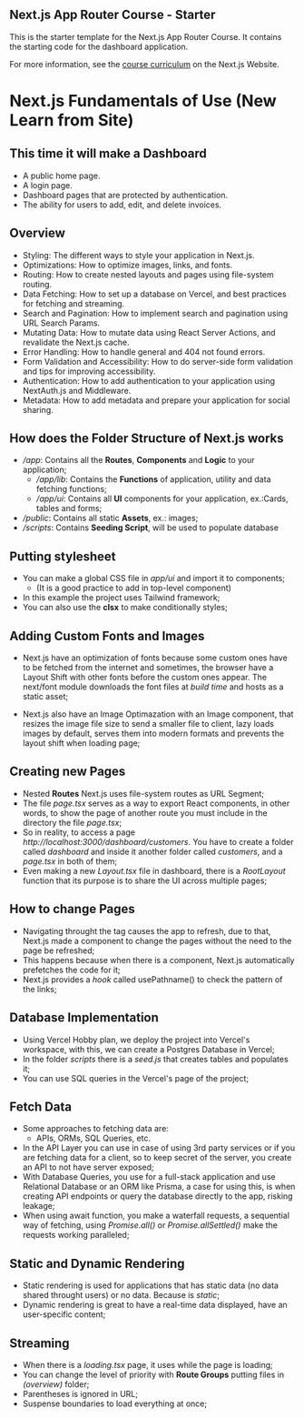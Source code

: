## Next.js App Router Course - Starter

This is the starter template for the Next.js App Router Course. It contains the starting code for the dashboard application.

For more information, see the [course curriculum](https://nextjs.org/learn) on the Next.js Website.

# Next.js Fundamentals of Use (New Learn from Site)

## This time it will make a Dashboard

- A public home page.
- A login page.
- Dashboard pages that are protected by authentication.
- The ability for users to add, edit, and delete invoices.

## Overview

- Styling: The different ways to style your application in Next.js.
- Optimizations: How to optimize images, links, and fonts.
- Routing: How to create nested layouts and pages using file-system routing.
- Data Fetching: How to set up a database on Vercel, and best practices for fetching and streaming.
- Search and Pagination: How to implement search and pagination using URL Search Params.
- Mutating Data: How to mutate data using React Server Actions, and revalidate the Next.js cache.
- Error Handling: How to handle general and 404 not found errors.
- Form Validation and Accessibility: How to do server-side form validation and tips for improving accessibility.
- Authentication: How to add authentication to your application using NextAuth.js and Middleware.
- Metadata: How to add metadata and prepare your application for social sharing.

## How does the Folder Structure of Next.js works
- */app*: Contains all the **Routes**, **Components** and **Logic** to your application;
    - */app/lib*: Contains the **Functions** of application, utility and data fetching functions;
    - */app/ui*: Contains all **UI** components for your application, ex.:Cards, tables and forms;
- */public*: Contains all static **Assets**, ex.: images;
- */scripts*: Contains **Seeding Script**, will be used to populate database

## Putting stylesheet
- You can make a global CSS file in *app/ui* and import it to components;
    - (It is a good practice to add in top-level component)
- In this example the project uses Tailwind framework;
- You can also use the **clsx** to make conditionally styles;

## Adding Custom Fonts and Images
- Next.js have an optimization of fonts because some custom ones have to be fetched from the internet and sometimes, the browser have a Layout Shift with other fonts before the custom ones appear. The next/font module downloads the font files at *build time* and hosts as a static asset;

- Next.js also have an Image Optimazation with an Image component, that resizes the image file size to send a smaller file to client, lazy loads images by default, serves them into modern formats and prevents the layout shift when loading page;

## Creating new Pages
- Nested **Routes** Next.js uses file-system routes as URL Segment;
- The file *page.tsx* serves as a way to export React components, in other words, to show the page of another route you must include in the directory the file *page.tsx*;
- So in reality, to access a page *http://localhost:3000/dashboard/customers*. You have to create a folder called *dashboard* and inside it another folder called *customers*, and a *page.tsx* in both of them;
- Even making a new *Layout.tsx* file in dashboard, there is a *RootLayout* function that its purpose is to share the UI across multiple pages;

## How to change Pages
- Navigating throught the <a> tag causes the app to refresh, due to that, Next.js made a <Link /> component to change the pages without the need to the page be refreshed;
- This happens because when there is a <Link> component, Next.js automatically prefetches the code for it;
- Next.js provides a *hook* called usePathname() to check the pattern of the links;

## Database Implementation
- Using Vercel Hobby plan, we deploy the project into Vercel's workspace, with this, we can create a Postgres Database in Vercel;
- In the folder *scripts* there is a *seed.js* that creates tables and populates it;
- You can use SQL queries in the Vercel's page of the project;

## Fetch Data
- Some approaches to fetching data are:
    - APIs, ORMs, SQL Queries, etc.
- In the API Layer you can use in case of using 3rd party services or if you are fetching data for a client, so to keep secret of the server, you create an API to not have server exposed;
- With Database Queries, you use for a full-stack application and use Relational Database or an ORM like Prisma, a case for using this, is when creating API endpoints or query the database directly to the app, risking leakage;
- When using await function, you make a waterfall requests, a sequential way of fetching, using *Promise.all()* or *Promise.allSettled()* make the requests working paralleled;

## Static and Dynamic Rendering
- Static rendering is used for applications that has static data (no data shared throught users) or no data. Because is *static*;
- Dynamic rendering is great to have a real-time data displayed, have an user-specific content;

## Streaming
- When there is a *loading.tsx* page, it uses while the page is loading;
- You can change the level of priority with **Route Groups** putting files in *(overview)* folder;
- Parentheses is ignored in URL;
- Suspense boundaries to load everything at once;